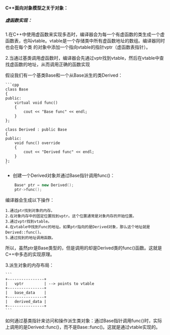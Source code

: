 #### C++面向对象模型之关于对象：

##### 虚函数实现：
1.在C++中使用虚函数来实现多态时，编译器会为每一个有虚函数的类生成一个虚函数表，也叫vtable。vtable是一个存储类中所有虚函数地址的数组。编译器同时也会在每个类
的对象中添加一个指向vtable的指针vptr（虚函数表指针）。

2.当通过基类调用虚函数时，编译器会先通过vptr找到vtable，然后在vtable中查找虚函数的地址，从而调用正确的函数实现

假设我们有一个基类Base和一个从Base派生的类Derived：

    ```cpp   
    class Base
    {
    public:
        virtual void func()
        {
            cout << "Base func" << endl;
        }
    };

    class Derived : public Base
    {
    public:
        void func() override
        {
            cout << "Derived func" << endl;
        }
    };
    `

* 创建一个Derived对象并通过Base指针调用func()：

```cpp
    Base* ptr = new Derived();
    ptr->func();
```

编译器会生成以下操作：

    1.通过ptr找到对象的内存。
    2.在对象内存中的固定位置找到vptr。这个位置通常是对象内存的开始位置。
    3.通过vptr找到vtable。
    4.在vtable中找到func的地址。如果ptr指向的是Derived对象，那么这个地址就是Derived::func()。
    5.通过找到的地址调用函数。

所以，虽然ptr是Base类型的，但是调用的却是Derived类的func()函数。这就是C++中多态的实现原理。

3.派生对象的内存布局：

    ```
    +----------------+
    |   vptr         | --> points to vtable
    +----------------+
    |   base_data    |
    +----------------+
    |   derived_data |
    +----------------+
    ```
    
如何通过基类指针来访问和操作派生类对象：通过Base指针调用func()时，实际上调用的是Derived::func()，而不是Base::func()。这就是通过vtable实现的。
    







     
